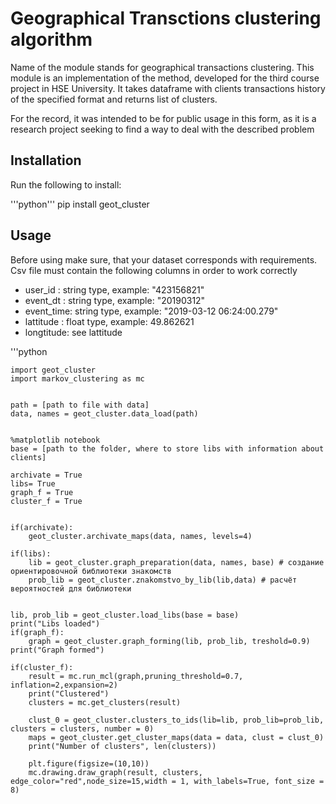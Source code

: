 # Geographical Transctions clustering algorithm

Name of the module stands for geographical transactions clustering. This module is an implementation of the method, developed for the third course project in HSE University. It takes dataframe with clients transactions history of the
specified format and returns list of clusters.

For the record, it was intended to be for public usage in this form, as it is a research project seeking to find a way to deal with the described problem

## Installation

Run the following to install:

'''python'''
    pip install geot_cluster


## Usage

Before using make sure, that your dataset corresponds with requirements. Csv file must contain the following columns in order to work correctly

* user_id   :   string type, example: "423156821"
* event_dt  :   string type, example: "20190312"
* event_time:   string type, example: "2019-03-12 06:24:00.279"
* lattitude :   float  type, example: 49.862621
* longtitude:   see lattitude

'''python

    import geot_cluster
    import markov_clustering as mc
    

    path = [path to file with data]
    data, names = geot_cluster.data_load(path)


    %matplotlib notebook
    base = [path to the folder, where to store libs with information about clients]

    archivate = True
    libs= True
    graph_f = True
    cluster_f = True


    if(archivate):
        geot_cluster.archivate_maps(data, names, levels=4)

    if(libs):
        lib = geot_cluster.graph_preparation(data, names, base) # создание ориентировочной библиотеки знакомств
        prob_lib = geot_cluster.znakomstvo_by_lib(lib,data) # расчёт вероятностей для библиотеки


    lib, prob_lib = geot_cluster.load_libs(base = base)
    print("Libs loaded")
    if(graph_f):
        graph = geot_cluster.graph_forming(lib, prob_lib, treshold=0.9)
    print("Graph formed")

    if(cluster_f):
        result = mc.run_mcl(graph,pruning_threshold=0.7, inflation=2,expansion=2) 
        print("Clustered")
        clusters = mc.get_clusters(result)

        clust_0 = geot_cluster.clusters_to_ids(lib=lib, prob_lib=prob_lib, clusters = clusters, number = 0)
        maps = geot_cluster.get_cluster_maps(data = data, clust = clust_0)
        print("Number of clusters", len(clusters))

        plt.figure(figsize=(10,10))
        mc.drawing.draw_graph(result, clusters, edge_color="red",node_size=15,width = 1, with_labels=True, font_size = 8)
